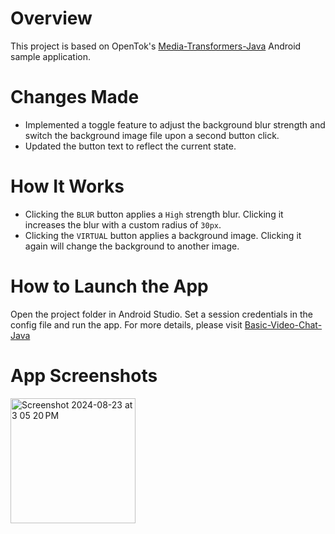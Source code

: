 Overview
======================
This project is based on OpenTok's [Media-Transformers-Java](https://github.com/opentok/opentok-android-sdk-samples/tree/main/Media-Transformers-Java) Android sample application.

Changes Made
======================
* Implemented a toggle feature to adjust the background blur strength and switch the background image file upon a second button click.
* Updated the button text to reflect the current state.

How It Works
======================
* Clicking the `BLUR` button applies a `High` strength blur. Clicking it increases the blur with a custom radius of `30px`.
* Clicking the `VIRTUAL` button applies a background image. Clicking it again will change the background to another image.

How to Launch the App
======================
Open the project folder in Android Studio. Set a session credentials in the config file and run the app. For more details, please visit [Basic-Video-Chat-Java](https://github.com/opentok/opentok-android-sdk-samples/tree/main/Basic-Video-Chat-Java)

App Screenshots
======================
<img width="200" alt="Screenshot 2024-08-23 at 3 05 20 PM" src="https://github.com/user-attachments/assets/74b1eb9f-66f4-4459-952f-a19379abba78">
